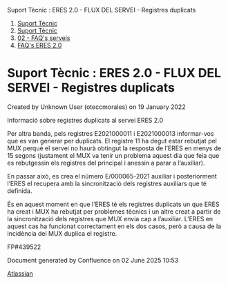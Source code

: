 Suport Tècnic : ERES 2.0 - FLUX DEL SERVEI - Registres duplicats  

1.  [Suport Tècnic](index.html)
2.  [Suport Tècnic](13893782.html)
3.  [02 - FAQ's serveis](26313393.html)
4.  [FAQ's ERES 2.0](41522405.html)

Suport Tècnic : ERES 2.0 - FLUX DEL SERVEI - Registres duplicats
================================================================

Created by Unknown User (oteccmorales) on 19 January 2022

Informació sobre registres duplicats al servei ERES 2.0

  

  

Per altra banda, pels registres E2021000011 i E2021000013 informar-vos que es van generar per duplicats. El registre 11 ha degut estar rebutjat pel MUX perquè el servei no haurà obtingut la resposta de l’ERES en menys de 15 segons (justament el MUX va tenir un problema aquest dia que feia que es rebutgessin els registres del principal i anessin a parar a l’auxiliar).

En passar això, es crea el número E/000065-2021 auxiliar i posteriorment l’ERES el recupera amb la sincronització dels registres auxiliars que té definida.

És en aquest moment en que l’ERES té els registres duplicats un que ERES ha creat i MUX ha rebutjat per problemes tècnics i un altre creat a partir de la sincronització dels registres que MUX envia cap a l’auxiliar. L’ERES en aquest cas ha funcionat correctament en els dos casos, però a causa de la incidència del MUX duplica el registre.

  

FP#439522

Document generated by Confluence on 02 June 2025 10:53

[Atlassian](http://www.atlassian.com/)